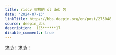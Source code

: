 ```yaml
---
title: riscv 架构的 sl deb 包
date: '2024-07-13'
linkTitle: https://bbs.deepin.org/en/post/275048
source: deepin_bbs
description:  183******17 
disable_comments: true
---
```

求助！求助！
